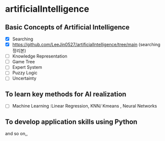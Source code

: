 # artificialIntelligence

## Basic Concepts of Artificial Intelligence
 - [x] Searching
  - [x] https://github.com/LeeJin0527/artificialIntelligence/tree/main (searching 정리본)
 - [ ] Knowledge Representation
 - [ ] Game Tree
 - [ ] Expert System
 - [ ] Puzzy Logic
 - [ ] Uncertainty

## To learn key methods for AI realization
- [ ] Machine Learning :Linear Regression, KNN/ Kmeans , Neural Networks

## To develop application skills using Python

and so on,,

